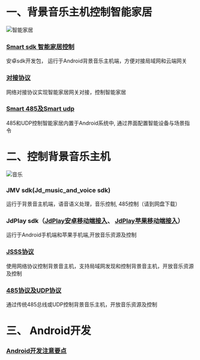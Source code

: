 
# 一、背景音乐主机控制智能家居
![智能家居](./pic/smart-home.jpg)
### [Smart sdk 智能家居控制](JdSmartOpenSdk.md)
安卓sdk开发包， 运行于Android背景音乐主机端，方便对接局域网和云端网关

### [对接协议](./files/聚点互动科技有限公司对接协议.pdf)
网络对接协议实现智能家居网关对接，控制智能家居

### [Smart 485及Smart udp](./files/485控制智能设备指南.pdf)
485和UDP控制智能家居内置于Android系统中, 通过界面配置智能设备与场景指令


# 二、控制背景音乐主机
![音乐](./pic/sound.jpg)

### JMV sdk(Jd_music_and_voice sdk)
运行于背景音主机端，语音语义处理，音乐控制, 485控制（请到网盘下载）

### JdPlay sdk（[JdPlay安卓移动端接入](JdPlayOpenSdkAndroid.md)、 [JdPlay苹果移动端接入](./files/JDPlaySDKIOS环境搭建.pdf)）
运行于Android手机端和苹果手机端,开放音乐资源及控制

### [JSSS协议](JdPlaySS.md)
使用网络协议控制背景音主机，支持局域网发现和控制背景音主机，开放音乐资源及控制

### [485协议及UDP协议](./JdRS485.md)
通过传统485总线或UDP控制背景音乐主机，开放音乐资源及控制

# 三、 Android开发
### [Android开发注意要点](Android_readme.md)

<!--
## 目录 -->
<!--目录-->
<!--
  * [JdPlay安卓移动端接入](JdPlayOpenSdkAndroid.md)
  * [JdPlay苹果移动端接入](JdPlayOpenSdkIOS.md)
  * [JdPlaySS协议接入](JdPlaySS.md)
  * [RS485控制智能家居设备指南](./files/485控制智能设备指南.pdf)
  * [RS485控制背景音乐协议](./JdRS485.md)
  * [JdSmart设备端智能家居控制接入](JdSmartOpenSdk.md)
-->
<!--  
## 概述

### JdPlay安卓移动端接入
用于Android手机或其它Android终端控制背景音主机，仅支持局域网发现和控制背景音主机

### JdPlay苹果手机移动端接入
用于苹果手机控制背景音主机，仅支持局域网发现和控制背景音主机

### JdPlaySS协议接入
用于Linux／RTOS等终端控制背景音主机，仅支持局域网发现和控制背景音主机

### RS485控制智能家居设备指南
用于RS485方式控制智能家居设备

### RS485控制背景音乐协议
用于RS485方式控制背景音主机

### JdSmart设备端智能家居控制接入
用于背景音主机语音控制第三方智能家居系统，可以把背景音主机理解为智能家居系统的一个安卓手机终端，只要把智能家居安卓App或sdk对接JdSmart Open Sdk，就可以实现语控智能家居系统。

## 使用说明 
一、获取背景音乐主机音乐资源，并控制播放音乐，有如下方式 <br>
1。如下分别适用于手机端Android和Iphone应用
#### JdPlay安卓移动端接入 
#### JdPlay苹果移动端接入

2。适用广泛，通过网络socket协议通信
#### JdPlaySS协议接入

3。适用485总线
#### RS485控制背景音乐协议

二、语音和触摸屏控制智能家居设备
#### JdSmart设备端智能家居控制接入
#### RS485控制智能家居设备指南

-->

